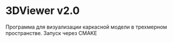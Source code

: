 # 3DViewer v2.0

Программа для визуализации каркасной модели в трехмерном пространстве.
Запуск через CMAKE
